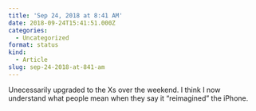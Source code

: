 ```yaml
---
title: 'Sep 24, 2018 at 8:41 AM'
date: 2018-09-24T15:41:51.000Z
categories:
  - Uncategorized
format: status
kind:
  - Article
slug: sep-24-2018-at-841-am
---
```

Unecessarily upgraded to the Xs over the weekend. I think I now understand what people mean when they say it &#8220;reimagined&#8221; the iPhone.
